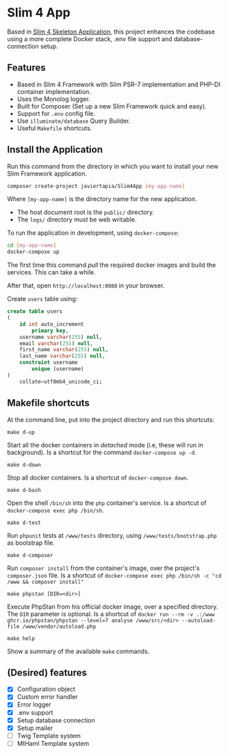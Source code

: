 # Slim 4 App

Based in [Slim 4 Skeleton Application](https://github.com/slimphp/Slim-Skeleton), this project enhances the codebase using a more complete Docker stack, .env file support and database-connection setup.

## Features

* Based in Slim 4 Framework with Slim PSR-7 implementation and PHP-DI container implementation.
* Uses the Monolog logger.
* Built for Composer (Set up a new Slim Framework quick and easy).
* Support for `.env` config file.
* Use `illuminate/database` Query Builder.
* Useful `Makefile` shortcuts.

## Install the Application

Run this command from the directory in which you want to install your new Slim Framework application.

```bash
composer create-project javiertapia/Slim4App [my-app-name]
```

Where `[my-app-name]` is the directory name for the new application.

* The host document root is the `public/` directory.
* The `logs/` directory must be web writable.

To run the application in development, using `docker-compose`: 

```bash
cd [my-app-name]
docker-compose up
```

The first time this command _pull_ the required docker images and build the services. This can take a while.

After that, open `http://localhost:8088` in your browser.

Create `users` table using:

```sql
create table users
(
    id int auto_increment
        primary key,
    username varchar(255) null,
    email varchar(255) null,
    first_name varchar(255) null,
    last_name varchar(255) null,
    constraint username
        unique (username)
)
    collate=utf8mb4_unicode_ci;
```

## Makefile shortcuts

At the command line, put into the project directory and run this shortcuts:

`make d-up`

Start all the docker containers in _detached_ mode (i.e, these will run in background).
Is a shortcut for the command `docker-compose up -d`.

`make d-down`

Stop all docker containers. Is a shortcut of `docker-compose down`.

`make d-bash`

Open the shell `/bin/sh` into the `php` container's service. Is a shortcut of `docker-compose exec php /bin/sh`.

`make d-test`

Run `phpunit` tests at `/www/tests` directory, using `/www/tests/bootstrap.php` as bootstrap file.

`make d-composer`

Run `composer install` from the container's image, over the project's `composer.json` file.
Is a shortcut of `docker-compose exec php /bin/sh -c "cd /www && composer install"`

`make phpstan [DIR=<dir>]`

Execute PhpStan from his official docker image, over a specified directory. The `DIR` parameter is optional.
Is a shortcut of 
`docker run --rm -v .:/www ghcr.io/phpstan/phpstan --level=7 analyse /www/src/<dir> --autoload-file /www/vendor/autoload.php`

`make help`

Show a summary of the available `make` commands.

## (Desired) features

- [x] Configuration object
- [x] Custom error handler
- [x] Error logger
- [x] .env support
- [x] Setup database connection
- [x] Setup mailer 
- [ ] Twig Template system
- [ ] MtHaml Template system
